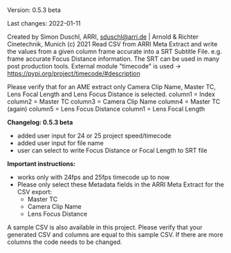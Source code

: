 Version: 0.5.3 beta

Last changes: 2022-01-11

Created by Simon Duschl, ARRI, sduschl@arri.de | Arnold & Richter Cinetechnik, Munich (c) 2021
Read CSV from ARRI Meta Extract and write the values from a given column frame accurate into a SRT Subtitle File.
e.g. frame accurate Focus Distance information. The SRT can be used in many post production tools.
External module "timecode" is used -> https://pypi.org/project/timecode/#description

Please verify that for an AME extract only Camera Clip Name, Master TC, Lens Focal Length and Lens Focus Distance is selected.
column1 = Index
column2 = Master TC
column3 = Camera Clip Name
column4 = Master TC (again)
column5 = Lens Focus Distance
column1 = Lens Focal Length

**Changelog: 0.5.3 beta**

- added user input for 24 or 25 project speed/timecode
- added user input for file name
- user can select to write Focus Distance or Focal Length to SRT file

**Important instructions:**

- works only with 24fps and 25fps timecode up to now
- Please only select these Metadata fields in the ARRI Meta Extract for the CSV export:
  + Master TC
  + Camera Clip Name
  + Lens Focus Distance

A sample CSV is also available in this project. Please verify that your generated CSV and columns are equal to this sample CSV. If there are more columns the code needs to be changed.


